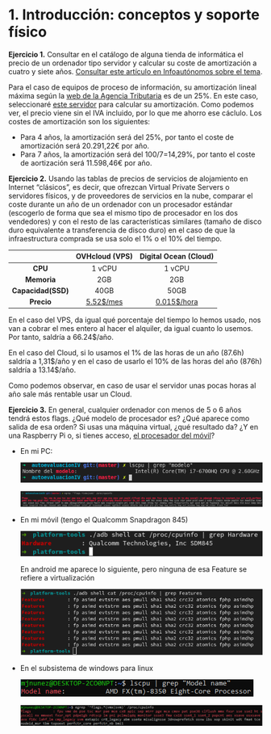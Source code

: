# 1. Introducción: conceptos y soporte físico
**Ejercicio 1.** Consultar en el catálogo de alguna tienda de informática el precio de un ordenador tipo servidor y calcular su coste de amortización a cuatro y siete años. [Consultar este artículo en Infoautónomos sobre el tema](https://www.infoautonomos.com/consultas-a-la-comunidad/988/).

Para el caso de equipos de proceso de información, su amortización lineal máxima según la [web de la Agencia Tributaria](https://www.agenciatributaria.es/AEAT.internet/Inicio/_Segmentos_/Empresas_y_profesionales/Empresas/Impuesto_sobre_Sociedades/Periodos_impositivos_a_partir_de_1_1_2015/Base_imponible/Amortizacion/Tabla_de_coeficientes_de_amortizacion_lineal_.shtml) es de un 25%. En este caso, seleccionaré [este servidor](https://www.dell.com/es-es/work/shop/cty/pdp/spd/poweredge-r940xa/emea_r940xa_vi_vp) para calcular su amortización. Como podemos ver, el precio viene sin el IVA incluido, por lo que me ahorro ese cáclulo. Los costes de amortización son los siguientes:
- Para 4 años, la amortización será del 25%, por tanto el coste de amortización será 20.291,22€ por año.
- Para 7 años, la amortización será del 100/7=14,29%, por tanto el coste de aortización será 11.598,46€ por año.

**Ejercicio 2.** Usando las tablas de precios de servicios de alojamiento en Internet “clásicos”, es decir, que ofrezcan Virtual Private Servers o servidores físicos, y de proveedores de servicios en la nube, comparar el coste durante un año de un ordenador con un procesador estándar (escogerlo de forma que sea el mismo tipo de procesador en los dos vendedores) y con el resto de las características similares (tamaño de disco duro equivalente a transferencia de disco duro) en el caso de que la infraestructura comprada se usa solo el 1% o el 10% del tiempo.

|                | **OVHcloud (VPS)** | **Digital Ocean (Cloud)** |
|:--------------:|:------------------:|:-------------------------:|
|     **CPU**    |       1 vCPU       |           1 vCPU          |
|   **Memoria**  |         2GB        |            2GB            |
| **Capacidad(SSD)** |        40GB        |            50GB           |
|   **Precio**   |       [5.52$/mes](https://us.ovhcloud.com/vps/)       |         [0.015$/hora](https://www.digitalocean.com/pricing/?utm_campaign=emea_brand_kw_en_cpc&utm_adgroup=digitalocean_pricing_exact&_keyword=digital%20ocean%20pricing&_device=c&_adposition=&utm_medium=cpc&utm_source=google&gclid=CjwKCAjw_NX7BRA1EiwA2dpg0tczFAbvkBiAklTpwkgG91KFAm-9BVAU5neVHe7mK_7y6Ydfg8hrlRoCWSMQAvD_BwE#basic-droplets)        |

En el caso del VPS, da igual qué porcentaje del tiempo lo hemos usado, nos van a cobrar el mes entero al hacer el alquiler, da igual cuanto lo usemos. Por tanto, saldría a 66.24$/año. 

En el caso del Cloud, si lo usamos el 1% de las horas de un año (87.6h) saldría a 1,31$/año y en el caso de usarlo el 10% de las horas del año (876h) saldría a 13.14\$/año.

Como podemos observar, en caso de usar el servidor unas pocas horas al año sale más rentable usar un Cloud.

**Ejercicio 3.** En general, cualquier ordenador con menos de 5 o 6 años tendrá estos flags. ¿Qué modelo de procesador es? ¿Qué aparece como salida de esa orden? Si usas una máquina virtual, ¿qué resultado da? ¿Y en una Raspberry Pi o, si tienes acceso, [el procesador del móvil](https://stackoverflow.com/questions/26239956/how-to-get-specific-information-of-an-android-device-from-proc-cpuinfo-file)?

- En mi PC:

    ![modelo de cpu](img/cpumodel.png)

    ![virtualizacion](img/cpuflags.png)

- En mi móvil (tengo el Qualcomm Snapdragon 845)

    ![modelo de cpu](img/movilmodel.png)

    En android me aparece lo siguiente, pero ninguna de esa Feature se refiere a virtualización

    ![virtualizacion](img/movilflags.png)

- En el subsistema de windows para linux

    ![modelo de cpu](img/amdmodel.png)

    ![virtualizacion](img/amdcommand.png)
